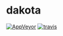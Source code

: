 # dakota

[![AppVeyor](https://img.shields.io/appveyor/ci/WebFolder/dakota.svg?label=Windows%20and%20GNU/Linux)](https://ci.appveyor.com/project/WebFolder/dakota) [![travis](https://img.shields.io/travis/webfolderio/dakota.svg?label=GNU/Linux)](https://travis-ci.org/webfolderio/dakota)
